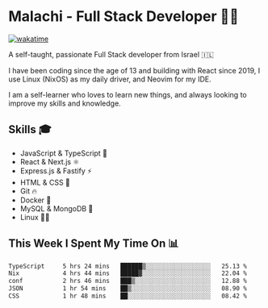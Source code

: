 # Malachi - Full Stack Developer 🚀🔥
[![wakatime](https://wakatime.com/badge/user/112ec769-e669-4b78-a46f-cf4343930741.svg)](https://wakatime.com/@112ec769-e669-4b78-a46f-cf4343930741)

A self-taught, passionate Full Stack developer from Israel 🇮🇱

I have been coding since the age of 13 and building with React since 2019, I use Linux (NixOS) as my daily driver, and Neovim for my IDE.

I am a self-learner who loves to learn new things, and always looking to improve my skills and knowledge.

## Skills 🎓
- JavaScript & TypeScript 💎
- React & Next.js ⚛️
- Express.js & Fastify ⚡️
- HTML & CSS 🎨
- Git 🔥
- Docker 🐳
- MySQL & MongoDB 💾
- Linux 👨‍💻

## This Week I Spent My Time On 📊
<!--START_SECTION:waka-->

```txt
TypeScript     5 hrs 24 mins   ██████▒░░░░░░░░░░░░░░░░░░   25.13 %
Nix            4 hrs 44 mins   █████▓░░░░░░░░░░░░░░░░░░░   22.04 %
conf           2 hrs 46 mins   ███▒░░░░░░░░░░░░░░░░░░░░░   12.88 %
JSON           1 hr 54 mins    ██▒░░░░░░░░░░░░░░░░░░░░░░   08.90 %
CSS            1 hr 48 mins    ██░░░░░░░░░░░░░░░░░░░░░░░   08.42 %
```

<!--END_SECTION:waka-->

